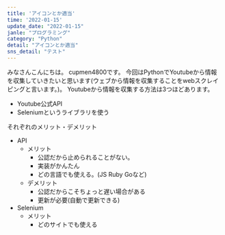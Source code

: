 ```yaml
---
title: 'アイコンとか適当'
time: '2022-01-15'
update_date: "2022-01-15"
janle: "プログラミング"
category: "Python"
detail: "アイコンとか適当"
sns_detail: "テスト"
---
```


みなさんこんにちは。
cupmen4800です。
今回はPythonでYoutubeから情報を収集していきたいと思います(ウェブから情報を収集することをwebスクレイピングと言います。)。
Youtubeから情報を収集する方法は3つほどあります。

- Youtube公式API
- Seleniumというライブラリを使う

それぞれのメリット・デメリット

- API
  - メリット
    - 公認だから止められることがない。
    - 実装がかんたん
    - どの言語でも使える。(JS Ruby Goなど)
  - デメリット
    - 公認だからこそちょっと遅い場合がある
    - 更新が必要(自動で更新できる)
- Selenium
  - メリット
    - どのサイトでも使える
